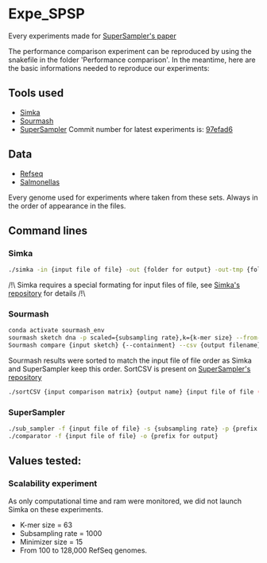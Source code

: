 # Expe_SPSP
Every experiments made for [SuperSampler's paper](https://www.biorxiv.org/content/10.1101/2023.06.21.545875v1)

The performance comparison experiment can be reproduced by using the snakefile in the folder 'Performance comparison'.
In the meantime, here are the basic informations needed to reproduce our experiments:

## Tools used

- [Simka](https://github.com/GATB/simka)
- [Sourmash](https://github.com/sourmash-bio/sourmash)
- [SuperSampler](https://github.com/TimRouze/supersampler) Commit number for latest experiments is: [97efad6](https://github.com/TimRouze/supersampler/commit/97efad68e0909cf1ab20f2f8f6469644e86a73ef)

## Data

- [Refseq](fof_refseq.txt)
- [Salmonellas](fof_salmonellas.txt)

Every genome used for experiments where taken from these sets. Always in the order of appearance in the files.

## Command lines
### Simka
```sh
./simka -in {input file of file} -out {folder for output} -out-tmp {folder for temporary files} -abundance-min 1 -kmer-size {k-mer size}
```
/!\ Simka requires a special formating for input files of file, see [Simka's repository](https://github.com/GATB/simka) for details /!\

### Sourmash
```sh
conda activate sourmash_env
sourmash sketch dna -p scaled={subsampling rate},k={k-mer size} --from-file {input file of file} -o {output name for sketch}
Sourmash compare {input sketch} {--containment} --csv {output filename} --ksize {k-mer size}
```
Sourmash results were sorted to match the input file of file order as Simka and SuperSampler keep this order.
SortCSV is present on [SuperSampler's repository](https://github.com/TimRouze/supersampler)
```sh
./sortCSV {input comparison matrix} {output name} {input file of file (to get original order)}
```

### SuperSampler
```sh
./sub_sampler -f {input file of file} -s {subsampling rate} -p {prefix for output sketches}_ -k {k-mer size} -m {minimizer size}
./comparator -f {input file of file} -o {prefix for output}
```

## Values tested:

### Scalability experiment
As only computational time and ram were monitored, we did not launch Simka on these experiments.
- K-mer size = 63
- Subsampling rate = 1000
- Minimizer size = 15
- From 100 to 128,000 RefSeq genomes.
